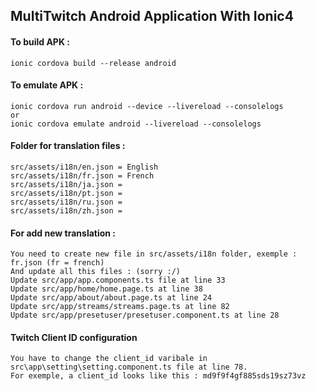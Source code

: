 ## MultiTwitch Android Application With Ionic4

#### To build APK :
    ionic cordova build --release android
#### To emulate APK :
    ionic cordova run android --device --livereload --consolelogs
    or
    ionic cordova emulate android --livereload --consolelogs

#### Folder for translation files :
    src/assets/i18n/en.json = English
    src/assets/i18n/fr.json = French
    src/assets/i18n/ja.json = 
    src/assets/i18n/pt.json = 
    src/assets/i18n/ru.json = 
    src/assets/i18n/zh.json = 

#### For add new translation :
    You need to create new file in src/assets/i18n folder, exemple : fr.json (fr = french)
    And update all this files : (sorry :/)
    Update src/app/app.components.ts file at line 33
    Update src/app/home/home.page.ts at line 38
    Update src/app/about/about.page.ts at line 24
    Update src/app/streams/streams.page.ts at line 82
    Update src/app/presetuser/presetuser.component.ts at line 28

#### Twitch Client ID configuration
    You have to change the client_id varibale in src\app\setting\setting.component.ts file at line 78.
    For exemple, a client_id looks like this : md9f9f4gf885sds19sz73vz